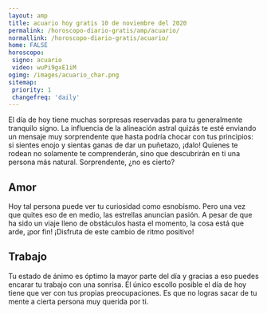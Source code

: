 ```yaml
---
layout: amp
title: acuario hoy gratis 10 de noviembre del 2020 
permalink: /horoscopo-diario-gratis/amp/acuario/
normallink: /horoscopo-diario-gratis/acuario/
home: FALSE
horoscopo:
 signo: acuario
 video: wuPi9gxE1iM
ogimg: /images/acuario_char.png
sitemap:
 priority: 1
 changefreq: 'daily'
---
```



El día de hoy tiene muchas sorpresas reservadas para tu generalmente tranquilo signo. La influencia de la alineación astral quizás te esté enviando un mensaje muy sorprendente que hasta podría chocar con tus principios: si sientes enojo y sientas ganas de dar un puñetazo, ¡dalo! Quienes te rodean no solamente te comprenderán, sino que descubrirán en ti una persona más natural. Sorprendente, ¿no es cierto?

## Amor

Hoy tal persona puede ver tu curiosidad como esnobismo. Pero una vez que quites eso de en medio, las estrellas anuncian pasión. A pesar de que ha sido un viaje lleno de obstáculos hasta el momento, la cosa está que arde, ¡por fin! ¡Disfruta de este cambio de ritmo positivo!

## Trabajo

Tu estado de ánimo es óptimo la mayor parte del día y gracias a eso puedes encarar tu trabajo con una sonrisa. El único escollo posible el día de hoy tiene que ver con tus propias preocupaciones. Es que no logras sacar de tu mente a cierta persona muy querida por ti.